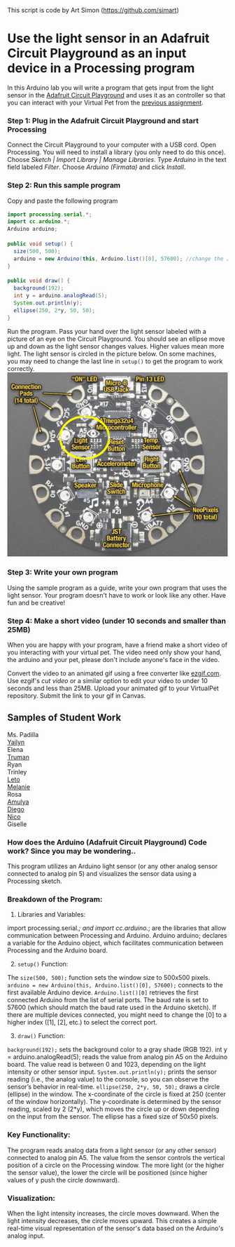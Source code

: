 This script is code by Art Simon (https://github.com/simart)

# Use the light sensor in an Adafruit Circuit Playground as an input device in a Processing program
In this Arduino lab you will write a program that gets input from the light sensor in the [Adafruit Circuit Playground](https://www.adafruit.com/product/3000) and uses it as an controller so that you can interact with your Virtual Pet from the [previous assignment](https://github.com/ATC-APCSA/VirtualPet).

### Step 1: Plug in the Adafruit Circuit Playground and start Processing
Connect the Circuit Playground to your computer with a USB cord. Open Processing. You will need to install a library (you only need to do this once). Choose *Sketch | Import Library | Manage Libraries*.  Type *Arduino* in the text field labeled *Filter*. Choose *Arduino (Firmata)* and click *Install*.

### Step 2: Run this sample program
Copy and paste the following program
```java {.line-numbers}
import processing.serial.*;
import cc.arduino.*;
Arduino arduino;

public void setup() {
  size(500, 500);
  arduino = new Arduino(this, Arduino.list()[0], 57600); //change the [0] to a [1] or [2] etc. if your program doesn't work
}

public void draw() {
  background(192);
  int y = arduino.analogRead(5);
  System.out.println(y);
  ellipse(250, 2*y, 50, 50);
}
```
Run the program. Pass your hand over the light sensor labeled with a picture of an eye on the Circuit Playground. You should see an ellipse move up and down as the light sensor changes values. Higher values mean more light. The light sensor is circled in the picture below. On some machines, you may need to change the last line in `setup()` to get the program to work correctly.
![](CircuitPlayground.PNG)

### Step 3: Write your own program
Using the sample program as a guide, write your own program that uses the light sensor. Your program doesn't have to work or look like any other. Have fun and be creative! 

### Step 4: Make a short video (under 10 seconds and smaller than 25MB)
When you are happy with your program, have a friend make a short video of you interacting with your virtual pet. The video need only show your hand, the arduino and your pet, please don't include anyone's face in the video. 

Convert the video to an animated gif using a free converter like [ezgif.com](https://ezgif.com/). Use ezgif's *cut video* or a similar option to edit your video to under 10 seconds and less than 25MB. Upload your animated gif to your VirtualPet repository. Submit the link to your gif in Canvas. 


Samples of Student Work
-----------------------
Ms. Padilla <br>
[Yailyn](https://github.com/yailyn441/VirtualPet_Part2/blob/main/IMG_89021-ezgif.com-video-to-gif-converter.gif) <br>
Elena <br>
[Truman](https://github.com/truman-ev/VirtualPet_Part2/blob/main/ezgif.com-video-to-gif-converter.gif) <br>
Ryan  <br>
Trinley <br>
[Leto](https://github.com/Khilitt/VirtualPet_Part2/blob/main/Recording2024-10-11105027-ezgif.com-effects.gif) <br>
[Melanie](https://github.com/malmel5573/VirtualPet_Part2/blob/main/MelanieLopez_VirtualPet_Part2.gif) <br>
Rosa <br>
[Amulya](https://github.com/amul-gif/VirtualPet_Part2/blob/main/ScreenRecording2024-10-09103332-ezgif.com-video-to-gif-converter.gif) <br>
[Diego](https://github.com/Diego-pixel449/VirtualPet_Part2/blob/main/ScreenRecording2024-10-11115548-ezgif.com-video-to-gif-converter.gif) <br>
[Nico](https://github.com/NicolasTaccetti/NTVirtualPet/blob/main/VirtualPet-ezgif.com-video-to-gif-converter.gif) <br>
Giselle <br>


### How does the Arduino (Adafruit Circuit Playground) Code work? Since you may be wondering..

This program utilizes an Arduino light sensor (or any other analog sensor connected to analog pin 5) and visualizes the sensor data using a Processing sketch.

### Breakdown of the Program:
1. Libraries and Variables:

import processing.serial.*; and import cc.arduino.*; are the libraries that allow communication between Processing and Arduino.
Arduino arduino; declares a variable for the Arduino object, which facilitates communication between Processing and the Arduino board.

2. ```setup()``` Function:

The ```size(500, 500);``` function sets the window size to 500x500 pixels.
```arduino = new Arduino(this, Arduino.list()[0], 57600);``` connects to the first available Arduino device.
```Arduino.list()[0]``` retrieves the first connected Arduino from the list of serial ports.
The baud rate is set to 57600 (which should match the baud rate used in the Arduino sketch).
If there are multiple devices connected, you might need to change the [0] to a higher index ([1], [2], etc.) to select the correct port.

3. ```draw()``` Function:

```background(192);``` sets the background color to a gray shade (RGB 192).
int y = arduino.analogRead(5); reads the value from analog pin A5 on the Arduino board. The value read is between 0 and 1023, depending on the light intensity or other sensor input.
```System.out.println(y);``` prints the sensor reading (i.e., the analog value) to the console, so you can observe the sensor’s behavior in real-time.
```ellipse(250, 2*y, 50, 50);``` draws a circle (ellipse) in the window.
The x-coordinate of the circle is fixed at 250 (center of the window horizontally).
The y-coordinate is determined by the sensor reading, scaled by 2 (2*y), which moves the circle up or down depending on the input from the sensor.
The ellipse has a fixed size of 50x50 pixels.

### Key Functionality:
The program reads analog data from a light sensor (or any other sensor) connected to analog pin A5.
The value from the sensor controls the vertical position of a circle on the Processing window.
The more light (or the higher the sensor value), the lower the circle will be positioned (since higher values of y push the circle downward).

### Visualization:
When the light intensity increases, the circle moves downward.
When the light intensity decreases, the circle moves upward.
This creates a simple real-time visual representation of the sensor's data based on the Arduino's analog input.






